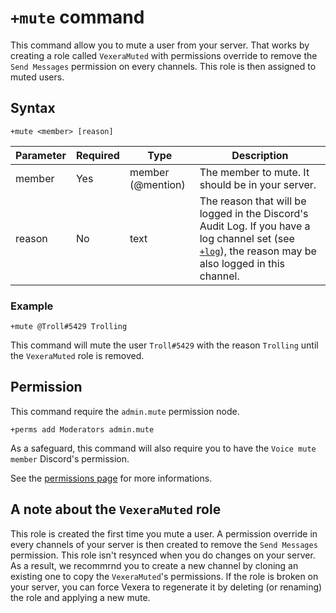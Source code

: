 # `+mute` command
This command allow you to mute a user from your server.
That works by creating a role called `VexeraMuted` with permissions override to remove the `Send Messages` permission on every channels.
This role is then assigned to muted users.

## Syntax
```
+mute <member> [reason]
```
Parameter | Required |        Type        | Description
----------|----------|--------------------|--------------------------------------------------
member    | Yes      | member (@mention)  | The member to mute. It should be in your server.
reason    | No       | text               | The reason that will be logged in the Discord's Audit Log. If you have a log channel set (see [`+log`](/commands/settings/log.md)), the reason may be also logged in this channel.

### Example
```
+mute @Troll#5429 Trolling
```
This command will mute the user `Troll#5429` with the reason `Trolling` until the `VexeraMuted` role is removed.

## Permission
This command require the `admin.mute` permission node.
```
+perms add Moderators admin.mute
```
As a safeguard, this command will also require you to have the `Voice mute member` Discord's permission.

See the [permissions page](/permissions.md) for more informations.

## A note about the `VexeraMuted` role
This role is created the first time you mute a user. A permission override in every channels of your server is then created to remove the `Send Messages` permission.
This role isn't resynced when you do changes on your server. As a result, we recommrnd you to create a new channel by cloning an existing one to copy the `VexeraMuted`'s permissions.
If the role is broken on your server, you can force Vexera to regenerate it by deleting (or renaming) the role and applying a new mute.
